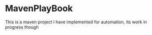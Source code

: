 # MavenPlayBook
This is a maven project I have implemented for automation, its work in progress though 
